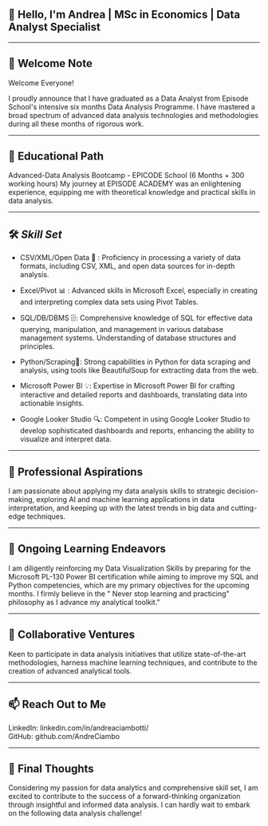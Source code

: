 ## 👋 Hello, I'm Andrea | MSc in Economics | Data Analyst Specialist
_________________________________________________________________________________________________________________________________________

## 🚀 Welcome Note
Welcome Everyone!

I proudly announce that I have graduated as a Data Analyst from Episode School's intensive six months Data Analysis Programme. I have mastered a broad spectrum of advanced data analysis technologies and methodologies during all these months of rigorous work.
_______________________________________________________________________________________________________________________________________

## 💼 Educational Path

Advanced-Data Analysis Bootcamp - EPICODE School  (6 Months + 300 working hours)
My journey at EPISODE ACADEMY was an enlightening experience, equipping me with theoretical knowledge and practical skills in data analysis.
_____________________________________________________________________________________________________________________________________

## 🛠️ *Skill Set*

* CSV/XML/Open Data 🔄 : Proficiency in processing a variety of data formats, including CSV, XML, and open data sources for in-depth analysis.

* Excel/Pivot 📊 : Advanced skills in Microsoft Excel, especially in creating and interpreting complex data sets using Pivot Tables.

* SQL/DB/DBMS 🗄️: Comprehensive knowledge of SQL for effective data querying, manipulation, and management in various database management systems. Understanding of database structures and principles.

* Python/Scraping🐍:  Strong capabilities in Python for data scraping and analysis, using tools like BeautifulSoup for extracting data from the web.

* Microsoft Power BI 💡:  Expertise in Microsoft Power BI for crafting interactive and detailed reports and dashboards, translating data into actionable insights.

* Google Looker Studio 🔍:  Competent in using Google Looker Studio to develop sophisticated dashboards and reports, enhancing the ability to visualize and interpret data.
________________________________________________________________________________________________________________________________________

## 👀 Professional Aspirations

I am passionate about applying my data analysis skills to strategic decision-making, exploring AI and machine learning applications in data interpretation, and keeping up with the latest trends in big data and cutting-edge techniques.
________________________________________________________________________________________________________________________________________

## 🌱 Ongoing Learning Endeavors

I am diligently reinforcing my Data Visualization Skills by preparing for the Microsoft PL-130 Power BI certification while aiming to improve my SQL and Python competencies, which are my primary objectives for the upcoming months. I firmly believe in the " Never stop learning and practicing" philosophy as I advance my analytical toolkit."
________________________________________________________________________________________________________________________________________

## 💞️ Collaborative Ventures

Keen to participate in data analysis initiatives that utilize state-of-the-art methodologies, harness machine learning techniques, and contribute to the creation of advanced analytical tools.
_________________________________________________________________________________________________________________________________________

## 📫 Reach Out to Me

LinkedIn: linkedin.com/in/andreaciambotti/  
GitHub: github.com/AndreCiambo
_________________________________________________________________________________________________________________________________________
## 🌟 Final Thoughts

Considering my passion for data analytics and comprehensive skill set, I am excited to contribute to the success of a forward-thinking organization through insightful and informed data analysis. I can hardly wait to embark on the following data analysis challenge!
